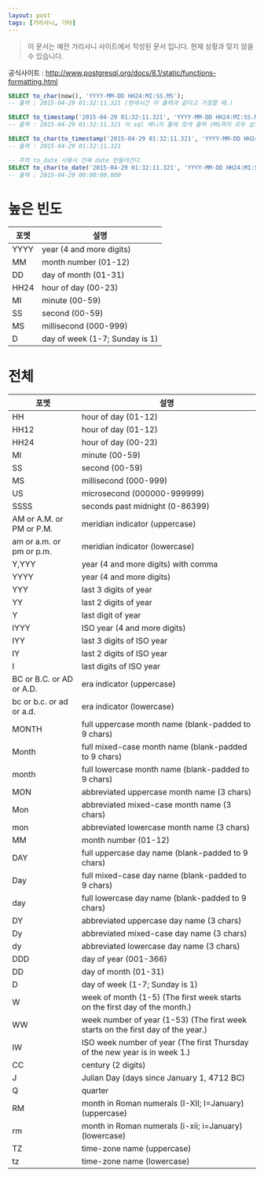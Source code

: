 ```yaml
---
layout: post
tags: [가리사니, 기타]
---
```


> 이 문서는 예전 가리사니 사이트에서 작성된 문서 입니다.
현재 상황과 맞지 않을 수 있습니다.

공식사이트 : http://www.postgresql.org/docs/8.1/static/functions-formatting.html


``` sql
SELECT to_char(now(), 'YYYY-MM-DD HH24:MI:SS.MS');
-- 출력 : 2015-04-29 01:32:11.321 (현재시간 이 출력과 같다고 가정할 때.)

SELECT to_timestamp('2015-04-29 01:32:11.321', 'YYYY-MM-DD HH24:MI:SS.MS');
-- 출력 : 2015-04-29 01:32:11.321 이 sql 메니지 툴에 맞게 출력 (MS까지 모두 삽입됨.)

SELECT to_char(to_timestamp('2015-04-29 01:32:11.321', 'YYYY-MM-DD HH24:MI:SS.MS'), 'YYYY-MM-DD HH24:MI:SS.MS');
-- 출력 : 2015-04-29 01:32:11.321

-- 주의 to_date 사용시 진짜 date 만들어간다.
SELECT to_char(to_date('2015-04-29 01:32:11.321', 'YYYY-MM-DD HH24:MI:SS.MS'), 'YYYY-MM-DD HH24:MI:SS.MS');
-- 출력 : 2015-04-29 00:00:00.000
```

# 높은 빈도
|포멧|설명|
|-|-|
|YYYY | year (4 and more digits)|
|MM | month number (01-12)|
|DD | day of month (01-31)|
|HH24 | hour of day (00-23)|
|MI | minute (00-59)|
|SS | second (00-59)|
|MS | millisecond (000-999)|
|D | day of week (1-7; Sunday is 1)|

# 전체
|포멧|설명|
|-|-|
|HH | hour of day (01-12)|
|HH12 | hour of day (01-12)|
|HH24 | hour of day (00-23)|
|MI | minute (00-59)|
|SS | second (00-59)|
|MS | millisecond (000-999)|
|US | microsecond (000000-999999)|
|SSSS | seconds past midnight (0-86399)|
|AM or A.M. or PM or P.M. | meridian indicator (uppercase)|
|am or a.m. or pm or p.m. | meridian indicator (lowercase)|
|Y,YYY | year (4 and more digits) with comma|
|YYYY | year (4 and more digits)|
|YYY | last 3 digits of year|
|YY | last 2 digits of year|
|Y | last digit of year|
|IYYY | ISO year (4 and more digits)|
|IYY | last 3 digits of ISO year|
|IY | last 2 digits of ISO year|
|I | last digits of ISO year|
|BC or B.C. or AD or A.D. | era indicator (uppercase)|
|bc or b.c. or ad or a.d. | era indicator (lowercase)|
|MONTH | full uppercase month name (blank-padded to 9 chars)|
|Month | full mixed-case month name (blank-padded to 9 chars)|
|month | full lowercase month name (blank-padded to 9 chars)|
|MON | abbreviated uppercase month name (3 chars)|
|Mon | abbreviated mixed-case month name (3 chars)|
|mon | abbreviated lowercase month name (3 chars)|
|MM | month number (01-12)|
|DAY | full uppercase day name (blank-padded to 9 chars)|
|Day | full mixed-case day name (blank-padded to 9 chars)|
|day | full lowercase day name (blank-padded to 9 chars)|
|DY | abbreviated uppercase day name (3 chars)|
|Dy | abbreviated mixed-case day name (3 chars)|
|dy | abbreviated lowercase day name (3 chars)|
|DDD | day of year (001-366)|
|DD | day of month (01-31)|
|D | day of week (1-7; Sunday is 1)|
|W | week of month (1-5) (The first week starts on the first day of the month.)|
|WW | week number of year (1-53) (The first week starts on the first day of the year.)|
|IW | ISO week number of year (The first Thursday of the new year is in week 1.)|
|CC | century (2 digits)|
|J | Julian Day (days since January 1, 4712 BC)|
|Q | quarter|
|RM | month in Roman numerals (I-XII; I=January) (uppercase)|
|rm | month in Roman numerals (i-xii; i=January) (lowercase)|
|TZ | time-zone name (uppercase)|
|tz | time-zone name (lowercase)|